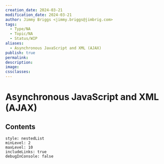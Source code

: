 ```yaml
---
creation_date: 2024-03-21
modification_date: 2024-03-21
author: Jimmy Briggs <jimmy.briggs@jimbrig.com>
tags:
  - Type/NA
  - Topic/NA
  - Status/WIP
aliases:
  - Asynchronous JavaScript and XML (AJAX)
publish: true
permalink:
description:
image:
cssclasses:
---
```



# Asynchronous JavaScript and XML (AJAX)

## Contents

```table-of-contents
style: nestedList
minLevel: 2
maxLevel: 10
includeLinks: true
debugInConsole: false
```

